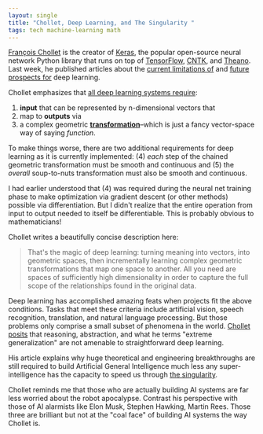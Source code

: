 ```yaml
---
layout: single
title: "Chollet, Deep Learning, and The Singularity "
tags: tech machine-learning math
---
```


[François Chollet](https://softwareengineeringdaily.com/2016/01/29/deep-learning-and-keras-with-francois-chollet/) is the creator of [Keras](https://keras.io), the popular open-source neural network Python library that runs on top of [TensorFlow](https://www.tensorflow.org/), [CNTK](https://docs.microsoft.com/en-us/cognitive-toolkit/), and [Theano](http://deeplearning.net/software/theano/introduction.html). Last week, he published articles about the [current limitations of](https://blog.keras.io/the-limitations-of-deep-learning.html) and [future prospects for](https://blog.keras.io/the-future-of-deep-learning.html)  deep learning. 

Chollet emphasizes that [all deep learning systems require](https://blog.keras.io/the-limitations-of-deep-learning.html):

1. **input** that can be represented by n-dimensional vectors that
2. map to **outputs** via
3. a complex geometric **[transformation](https://www.khanacademy.org/math/linear-algebra/matrix-transformations/linear-transformations/a/visualizing-linear-transformations)**–which is just a fancy vector-space way of saying *function*. 

To make things worse, there are two additional requirements for deep learning as it is currently implemented: (4) *each* step of the chained geometric transformation must be smooth and continuous and (5) the *overall* soup-to-nuts transformation must also be smooth and continuous.

I had earlier understood that (4) was required during the neural net training phase to make optimization via gradient descent (or other methods) possible via differentiation. But I didn't realize that the entire operation from input to output needed to itself be differentiable. This is probably obvious to mathematicians!

Chollet writes a beautifully concise description here: 
>That's the magic of deep learning: turning meaning into vectors, into geometric spaces, then incrementally learning complex geometric transformations that map one space to another. All you need are spaces of sufficiently high dimensionality in order to capture the full scope of the relationships found in the original data.

Deep learning has accomplished amazing feats when projects fit the above conditions. Tasks that meet these criteria include artificial vision, speech recognition, translation, and natural language processing. But those problems only comprise a small subset of phenomena in the world. [Chollet posits](https://blog.keras.io/the-limitations-of-deep-learning.html) that reasoning, abstraction, and what he terms "extreme generalization" are not amenable to straightforward deep learning.

His article explains why huge theoretical and engineering breakthroughs are still required to build  Artificial General Intelligence much less any super-intelligence has the capacity to speed us through [the singularity](https://en.wikipedia.org/wiki/Technological_singularity).

Chollet reminds me that those who are actually building AI systems are far less worried about the robot apocalypse. Contrast his perspective with those of AI alarmists like Elon Musk, Stephen Hawking, Martin Rees. Those three are brilliant but not at the "coal face" of building AI systems the way Chollet is. 